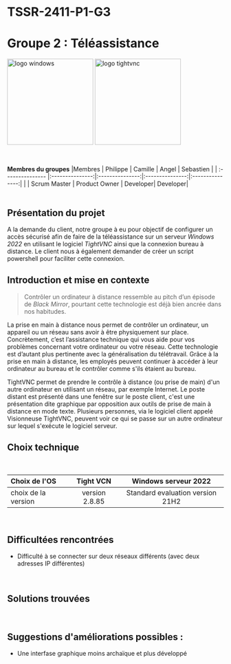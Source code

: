 # TSSR-2411-P1-G3
# Groupe 2 : Téléassistance  


<img src="https://5.imimg.com/data5/SELLER/Default/2023/10/356050645/JO/YL/IH/185666206/windows-server-2022-standard-500x500.jpg" alt="logo windows" width="200"> <img src="https://a-us.storyblok.com/f/1014140/360x249/5e945b138d/tightvnc.png" alt="logo tightvnc" width="200">




<br>

**Membres du groupes** 
|Membres   | Philippe       | Camille | Angel | Sebastien |
| :--------------- |:---------------:|:---------------:|:---------------:|:---------------:|
|          | Scrum Master | Product Owner | Developer| Developer|
<br>
<br>

## Présentation du projet

A la demande du client, notre groupe à eu pour objectif de configurer un accès sécurisé afin de faire de la téléassistance sur un serveur *Windows 2022* en utilisant le logiciel *TightVNC* ainsi que la connexion bureau à distance.
Le client nous à également demander de créer un script powershell pour faciliter cette connexion.
<br>
## Introduction et mise en contexte

> Contrôler un ordinateur à distance ressemble au pitch d’un épisode de *Black Mirror*, pourtant cette technologie est déjà bien ancrée dans nos habitudes.

La prise en main à distance nous permet de contrôler un ordinateur, un appareil ou un réseau sans avoir à être physiquement sur place. Concrètement, c’est l’assistance technique qui vous aide pour vos problèmes concernant votre ordinateur ou votre réseau.
Cette technologie est d’autant plus pertinente avec la généralisation du télétravail. Grâce à la prise en main à distance, les employés peuvent continuer à accéder à leur ordinateur au bureau et le contrôler comme s'ils étaient au bureau.

TightVNC permet de prendre le contrôle à distance (ou prise de main) d'un autre ordinateur en utilisant un réseau, par exemple Internet. Le poste distant est présenté dans une fenêtre sur le poste client, c'est une présentation dite graphique par opposition aux outils de prise de main à distance en mode texte. Plusieurs personnes, via le logiciel client appelé Visionneuse TightVNC, peuvent voir ce qui se passe sur un autre ordinateur sur lequel s'exécute le logiciel serveur.
<br>
## Choix technique
<br>

|   Choix de l'OS  |  Tight VCN | Windows serveur 2022 |
| :--------------- |:---------------:| :---------------:|
|  choix de la version | version 2.8.85  | Standard evaluation version 21H2 |
<br>

## Difficultées rencontrées
- Difficulté à se connecter sur deux réseaux différents (avec deux adresses IP différentes)

  <br>

## Solutions trouvées

  <br>

## Suggestions d'améliorations possibles :
- Une interfase graphique moins archaïque et plus développé
